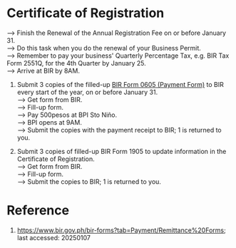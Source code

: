 # Certificate of Registration
--> Finish the Renewal of the Annual Registration Fee on or before January 31.</br>
--> Do this task when you do the renewal of your Business Permit.</br>
--> Remember to pay your business' Quarterly Percentage Tax, e.g. BIR Tax Form 2551Q, for the 4th Quarter by January 25.</br>
--> Arrive at BIR by 8AM.

1) Submit 3 copies of the filled-up [BIR Form 0605 (Payment Form)](https://bir-cdn.bir.gov.ph/local/pdf/0605version1999_09.02.2022_copy.pdf) to BIR every start of the year, on or before January 31.</br>
--> Get form from BIR.</br>
--> Fill-up form.</br>
--> Pay 500pesos at BPI Sto Niño.</br>
--> BPI opens at 9AM.</br>
--> Submit the copies with the payment receipt to BIR; 1 is returned to you.

2) Submit 3 copies of filled-up BIR Form 1905 to update information in the Certificate of Registration.</br>
--> Get form from BIR.</br>
--> Fill-up form.</br>
--> Submit the copies to BIR; 1 is returned to you.

# Reference

1) https://www.bir.gov.ph/bir-forms?tab=Payment/Remittance%20Forms; last accessed: 20250107
